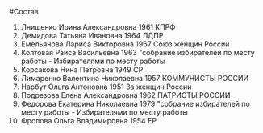 #Состав
1. Лнищенко Ирина Александровна 1961 КПРФ
2. Демидова Татьяна Ивановна 1964 ЛДПР
3. Емельянова Лариса Викторовна 1967 Союз женщин России
4. Колтовая Раиса Васильевна 1963 \"собрание избирателей по месту работы - Избирателями по месту работы
5. Корсакова Нина Петровна 1949 СР
6. Лимаренко Валентина Николаевна 1957 КОММУНИСТЫ РОССИИ
7. Нарбут Ольга Антоновна 1951 За женщин России
8. Подрезова Елена Александровна 1962 ПАТРИОТЫ РОССИИ
9. Федорова Екатерина Николаевна 1979 \"собрание избирателей по месту работы - Избирателями по месту работы
10. Фролова Ольга Владимировна 1954 ЕР

